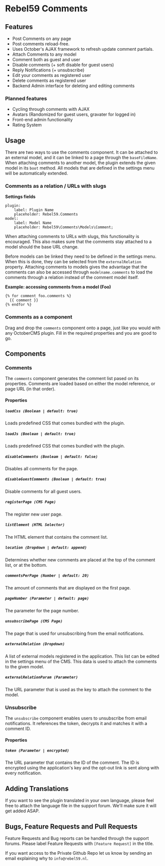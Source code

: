 # Rebel59 Comments

## Features
- Post Comments on any page
- Post comments reload-free.
- Uses October's AJAX framework to refresh update comment partials.
- Attach Comments to any model
- Comment both as guest and user
- Disable comments (+ soft disable for guest users)
- Reply Notifications (+ unsubscribe)
- Edit your comments as registered user
- Delete comments as registered user
- Backend Admin interface for deleting and editing comments

### Planned features
- Cycling through comments with AJAX
- Avatars (Randomized for guest users, gravater for logged in)
- Front-end admin functionality
- Rating System

## Usage
There are two ways to use the comments component. It can be attached to an external model, and it can be linked to a page through the `baseFileName`. 
When attaching comments to another model, the plugin extends the given model in its `boot` method. 
All models that are defined in the settings menu will be automatically extended.

### Comments as a relation / URLs with slugs

**Settings fields**

    plugin:
        label: Plugin Name
        placeholder: Rebel59.Comments
    model:
        label: Model Name
        placeholder: Rebel59\Comments\Models\Comment;
      
When attaching comments to URLs with slugs, this functionality is encouraged. This also makes sure that the comments stay attached to a model should the base URL change. 

Before models can be linked they need to be defined in the settings menu. When this is done, they can be selected from the `externalRelation` property. 
Attaching comments to models gives the advantage that the comments can also be accessed through `modelname.comments` to load the
comments through a relation instead of the comment model itself.

**Example: accessing comments from a model (Foo)**

    {% for comment foo.comments %}
      {{ comment }}
    {% endfor %}
    
    
### Comments as a component

Drag and drop the `comments` component onto a page, just like you would with any OctoberCMS plugin. Fill in the required properties
and you are good to go.

## Components

### Comments

The `comments` component generates the comment list pased on its properties. Comments are loaded based on either the model reference, or page URL (in that order).

#### Properties
##### `loadCss (Boolean | default: true)`
Loads predefined CSS that comes bundled with the plugin.

##### `loadJs (Boolean | default: true)`
Loads predefined CSS that comes bundled with the plugin.

##### `disableComments (Booleam | default: false)`
Disables all comments for the page.

##### `disableGuestComments (Boolean | default: true)`
Disable comments for all guest users.

##### `registerPage (CMS Page)`
The register new user page.

##### `listElement (HTML Selector)`
The HTML element that contains the comment list.

##### `location (Dropdown | default: append)`
Determines whether new comments are placed at the top of the comment list, or at the bottom.

##### `commentsPerPage (Number | default: 20)`
The amount of comments that are displayed on the first page.

##### `pageNumber (Parameter | default: page)`
The parameter for the page number.

##### `unsubscribePage (CMS Page)`
The page that is used for unsubscribing from the email notifications.

##### `externalRelation (Dropdown)`
A list of external models registered in the application. This list can be edited in the settings menu of the CMS. This data is used to attach the comments to the given model.

##### `externalRelationParam (Parameter)`
The URL parameter that is used as the key to attach the comment to the model.
   
### Unsubscribe

The `unsubscribe` component enables users to unsubscribe from email notifications. It references the token, decrypts it and matches it with a comment ID. 

#### Properties

##### `token (Parameter | encrypted)`
The URL parameter that contains the ID of the comment. The ID is encrypted using the application's key and the opt-out link is sent along with every notification.

## Adding Translations
If you want to see the plugin translated in your own language, please feel free to attach the language file in the support forum. We'll make sure it will get added ASAP.

## Bugs, Feature Requests and Pull Requests
Feature Requests and Bug reports can be handled through the support forums. Please label Feature Requests with `[Feature Request]` in the title.

If you want access to the Private Github Repo let us know by sending an email explaining why to `info@rebel59.nl`.
